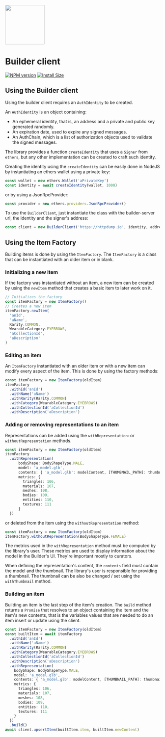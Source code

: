 <img src="https://ui.decentraland.org/decentraland_256x256.png" height="128" width="128" />

# Builder client

[![NPM version](https://badge.fury.io/js/@dcl/builder-client.svg)](https://npmjs.org/package/@dcl/builder-client@latest)
[![Install Size](https://packagephobia.now.sh/badge?p=@dcl/builder-client@latest)](https://packagephobia.now.sh/result?p=@dcl/builder-client@latest)

## Using the Builder client

Using the builder client requires an `AuthIdentity` to be created.

An `AuthIdentity` is an object containing:

- An ephemeral identity, that is, an address and a private and public key generated randomly.
- An expiration date, used to expire any signed messages.
- An AuthChain, which is a list of authorization objects used to validate the signed messages.

The library provides a function `createIdentity` that uses a `Signer` from `ethers`, but any other implementation can be created to craft such identity.

Creating the identity using the `createIdentity` can be easily done in NodeJS by instantiating an ethers wallet using a private key:

```typescript
const wallet = new ethers.Wallet('aPrivateKey')
const identity = await createIdentity(wallet, 1000)
```

or by using a JsonRpcProvider:

```typescript
const provider = new ethers.providers.JsonRpcProvider()
```

To use the `BuilderClient`, just instantiate the class with the builder-server url, the identity and the signer's address:

```typescript
const client = new BuilderClient('https://httpdump.io', identity, address)
```

## Using the Item Factory

Building items is done by using the `ItemFactory`. The `ItemFactory` is a class that can be instantiated with an older item or in blank.

### Initializing a new item

If the factory was instantiated without an item, a new item can be created by using the `newItem` method that creates a basic item to later work on it.

```typescript
// Initializes the factory
const itemFactory = new ItemFactory()
// Creates a new item
itemFactory.newItem(
  'anId',
  'aName',
  Rarity.COMMON,
  WearableCategory.EYEBROWS,
  'aCollectionId',
  'aDescription'
)
```

### Editing an item

An `ItemFactory` instantiated with an older item or with a new item can modify every aspect of the item. This is done by using the factory methods:

```typescript
const itemFactory = new ItemFactory(oldItem)
itemFactory
  .withId('anId')
  .withName('aName')
  .withRarity(Rarity.COMMON)
  .withCategory(WearableCategory.EYEBROWS)
  .withCollectionId('aCollectionId')
  .withDescription('aDescription')
```

### Adding or removing representations to an item

Representations can be added using the `withRepresentation`: or `withoutRepresentation` methods.

```typescript
const itemFactory = new ItemFactory(oldItem)
itemFactory
  .withRepresentation(
      bodyShape: BodyShapeType.MALE,
      model: 'a_model.glb',
      contents: { 'a_model.glb': modelContent, [THUMBNAIL_PATH]: thumbnailContent },
      metrics: {
        triangles: 106,
        materials: 107,
        meshes: 108,
        bodies: 109,
        entities: 110,
        textures: 111
      }
  })
```

or deleted from the item using the `withoutRepresentation` method:

```typescript
const itemFactory = new ItemFactory(oldItem)
itemFactory.withoutRepresentation(BodyShapeType.FEMALE)
```

The metrics used in the `withRepresentation` method must be computed by the library's user.
These metrics are used to display information about the model in the Builder's UI. They're important mostly to curators.

When defining the representation's content, the `contents` field must contain the model and the thumbnail.
The library's user is responsible for providing a thumbnail. The thumbnail can be also be changed / set using the `withThumbnail` method.

### Building an item

Building an item is the last step of the item's creation. The `build` method returns a `Promise` that resolves to an object containing the
item and the item's new contents, that is the variables values that are needed to do an item insert or update using the client.

```typescript
const itemFactory = new ItemFactory(oldItem)
const builtItem = await itemFactory
  .withId('anId')
  .withName('aName')
  .withRarity(Rarity.COMMON)
  .withCategory(WearableCategory.EYEBROWS)
  .withCollectionId('aCollectionId')
  .withDescription('aDescription')
  .withRepresentation(
    bodyShape: BodyShapeType.MALE,
    model: 'a_model.glb',
    contents: { 'a_model.glb': modelContent, [THUMBNAIL_PATH]: thumbnailContent },
    metrics: {
      triangles: 106,
      materials: 107,
      meshes: 108,
      bodies: 109,
      entities: 110,
      textures: 111
    }
  })
  .build()
await client.upsertItem(builtItem.item, builtItem.newContent)
```
